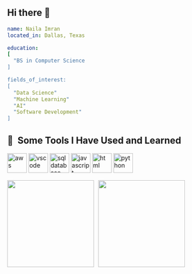 ## Hi there 👋

<!--
**naila-git/naila-git** is a ✨ _special_ ✨ repository because its `README.md` (this file) appears on your GitHub profile.

Here are some ideas to get you started:

- 🔭 I’m currently working on ...
- 🌱 I’m currently learning ...
- 👯 I’m looking to collaborate on ...
- 🤔 I’m looking for help with ...
- 💬 Ask me about ...
- 📫 How to reach me: ...
- 😄 Pronouns: ...
- ⚡ Fun fact: ...
<img src="https://capsule-render.vercel.app/api?type=rect&color=gradient&height=120&section=header&text=Hi%20%I'm%20%Naila!&fontSize=50&animation=blink%fontAlign=50&Desc&descSize=30" />
-->


```yaml
name: Naila Imran 
located_in: Dallas, Texas

education:
[
  "BS in Computer Science
]

fields_of_interest: 
[
  "Data Science"
  "Machine Learning"
  "AI"
  "Software Development"
]
```

<h2> 🚀 &nbsp;Some Tools I Have Used and Learned</h2>
<p align="left">
<img src="https://cdn.jsdelivr.net/gh/devicons/devicon@latest/icons/amazonwebservices/amazonwebservices-original-wordmark.svg" alt="aws" width="45" height="45" />
<img src="https://cdn.jsdelivr.net/gh/devicons/devicon/icons/vscode/vscode-original.svg" alt="vscode" width="45" height="45"/>
<img src="https://cdn.jsdelivr.net/gh/devicons/devicon@latest/icons/azuresqldatabase/azuresqldatabase-original.svg" alt="sqldatabase" width="45" height="45" />
<img src="https://cdn.jsdelivr.net/gh/devicons/devicon@latest/icons/javascript/javascript-original.svg" alt="javascript" width="45" height="45" /> 
<img src="https://cdn.jsdelivr.net/gh/devicons/devicon@latest/icons/html5/html5-original.svg" alt="html" width="45" height="45" />
<img src="https://cdn.jsdelivr.net/gh/devicons/devicon@latest/icons/python/python-original.svg" alt="python" width="45" height="45" />
                   
          
  
</p>


<div style="display: flex; align-items: center; gap: 10px;">
  <a href="https://github.com/naila-git/github-readme-stats">
    <img height=200 src="https://github-readme-stats.vercel.app/api?username=naila-git&hide=stars,contribs&theme=tokyonight&langs_count=4" />
  </a>
  <a href="https://github.com/naila-git/convoychat">
    <img height=200 src="https://github-readme-stats.vercel.app/api/top-langs?username=naila-git&layout=compact&langs_count=8&card_width=320&hide=C" />
  </a>
</div>

